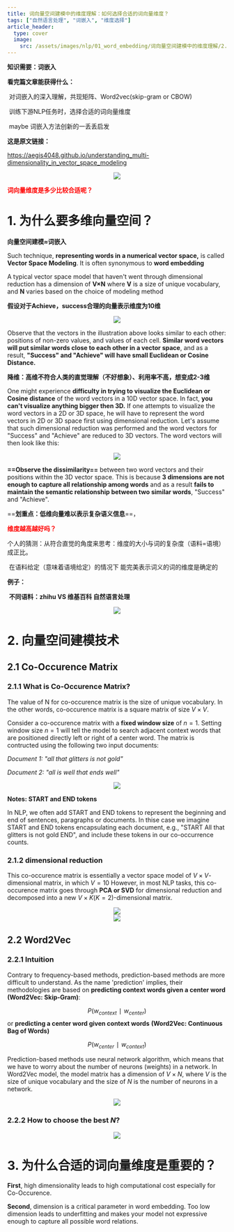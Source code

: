 ```yaml
---
title: 词向量空间建模中的维度理解：如何选择合适的词向量维度？
tags: ["自然语言处理", "词嵌入", "维度选择"]
article_header:
  type: cover
  image:
    src: /assets/images/nlp/01_word_embedding/词向量空间建模中的维度理解/2.png
---
```




**知识需要：词嵌入**

**看完篇文章能获得什么：**

​	对词嵌入的深入理解，共现矩阵、Word2vec(skip-gram or CBOW)

​	训练下游NLP任务时，选择合适的词向量维度

​	maybe 词嵌入方法创新的一丢丢启发



**这是原文链接：**

https://aegis4048.github.io/understanding_multi-dimensionality_in_vector_space_modeling

<div align=center> <img src="/assets/images/nlp/01_word_embedding/词向量空间建模中的维度理解/1.jpg"/> </div>



**<font color='red'>词向量维度是多少比较合适呢？</font>**



# 1. 为什么要多维向量空间？

**向量空间建模≈词嵌入**

Such technique, **representing words in a numerical vector space,** is called **Vector Space Modeling**. It is often synonymous to **word embedding**

A typical vector space model that haven't went through dimensional reduction has a dimension of **V×N** where **V** is a size of unique vocabulary, and **N** varies based on the choice of modeling method

**假设对于Achieve，success合理的向量表示维度为10维**

<div align=center> <img src="/assets/images/nlp/01_word_embedding/词向量空间建模中的维度理解/2.png"/> </div>



Observe that the vectors in the illustration above looks similar to each other: positions of non-zero values, and values of each cell. **Similar word vectors will put similar words close to each other in a vector space**, and as a result, **"Success" and "Achieve" will have small Euclidean or Cosine Distance.**

**降维：高维不符合人类的直觉理解（不好想象）、利用率不高，想变成2-3维**

One might experience **difficulty in trying to visualize the Euclidean or Cosine distance** of the word vectors in a 10D vector space. In fact, **you can't visualize anything bigger then 3D.** If one attempts to visualize the word vectors in a 2D or 3D space, he will have to represent the word vectors in 2D or 3D space first using dimensional reduction. Let's assume that such dimensional reduction was performed and the word vectors for "Success" and "Achieve" are reduced to 3D vectors. The word vectors will then look like this:

<div align=center> <img src="/assets/images/nlp/01_word_embedding/词向量空间建模中的维度理解/3.png"/> </div>



**==Observe the dissimilarity==** between two word vectors and their positions within the 3D vector space. This is because **3 dimensions are not enough to capture all relationship among words** and as a result **fails to maintain the semantic relationship between two similar words**, "Success" and "Achieve".

==**划重点：低维向量难以表示复杂语义信息**==，



**<font color='red'>维度越高越好吗？</font>**

​	个人的猜测：从符合直觉的角度来思考：维度的大小与词的复杂度（语料=语境）成正比。

​	在语料给定（意味着语境给定）的情况下 能完美表示词义的词的维度是确定的

**例子：**

​	**不同语料：zhihu VS 维基百科 自然语言处理**

<div align=center> <img src="/assets/images/nlp/01_word_embedding/词向量空间建模中的维度理解/4.png"/> </div>



# 2. 向量空间建模技术

## 2.1 **Co-Occurence Matrix**

### 2.1.1 **What is Co-Occurence Matrix?**

The value of N for co-occurence matrix is the size of unique vocabulary. In the other words, co-occurence matrix is a square matrix of size $V×V$.

Consider a co-occurence matrix with a **fixed window size** of $n=1$. Setting window size $n=1$ will tell the model to search adjacent context words that are positioned directly left or right of a center word. The matrix is contructed using the following two input documents:

*Document 1: "all that glitters is not gold"*

*Document 2: "all is well that ends well"*



<div align=center> <img src="/assets/images/nlp/01_word_embedding/词向量空间建模中的维度理解/5.png"/> </div>

**Notes: START and END tokens**

In NLP, we often add START and END tokens to represent the beginning and end of sentences, paragraphs or documents. In thise case we imagine START and END tokens encapsulating each document, e.g., "START All that glitters is not gold END", and include these tokens in our co-occurrence counts.



### 2.1.2 dimensional reduction

This co-occurence matrix is essentially a vector space model of $V×V$-dimensional  matrix, in which $V=10$ However, in most NLP tasks, this co-occurence matrix goes through **PCA or SVD** for dimensional reduction and decomposed into a new $V×K$($K=2$)-dimensional matrix.

<div align=center> <img src="/assets/images/nlp/01_word_embedding/词向量空间建模中的维度理解/6.png"/> </div>



<div align=center> <img src="/assets/images/nlp/01_word_embedding/词向量空间建模中的维度理解/7.png"/> </div>

## 2.2 **Word2Vec**

### 2.2.1 Intuition

Contrary to frequency-based methods, prediction-based methods are more difficult to understand. As the name 'prediction' implies, their methodologies are based on **predicting context words given a center word** **(Word2Vec: Skip-Gram)**:



$$
P(w_{context}∣w_{center})
$$
 or **predicting a center word given context words** **(Word2Vec: Continuous Bag of Words)**



$$
P(w_{center}∣w_{context})
$$


Prediction-based methods use neural network algorithm, which means that we have to worry about the number of neurons (weights) in a network. In Word2Vec model, the model matrix has a dimension of $V×N$, where $V$ is the size of unique vocabulary and the size of $N$ is the number of neurons in a network.

<div align=center> <img src="/assets/images/nlp/01_word_embedding/词向量空间建模中的维度理解/8.png"/> </div>

### 2.2.2 How to choose the best $N$?

<div align=center> <img src="/assets/images/nlp/01_word_embedding/词向量空间建模中的维度理解/9.png"/> </div>

# 3. 为什么合适的词向量维度是重要的？

**First**, high dimensionality leads to high computational cost especially for Co-Occurence.  

**Second**, dimension is a critical parameter in word embedding. Too low dimension leads to underfitting and makes your model not expressive enough to capture all possible word relations.





















